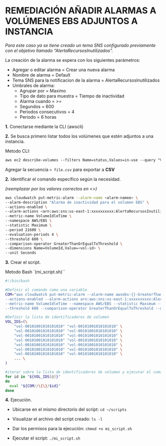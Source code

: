 # REMEDIACIÓN AÑADIR ALARMAS A VOLÚMENES EBS ADJUNTOS A INSTANCIA

*Para este caso ya se tiene creado un tema SNS configurado previamente con el objetivo llamado “AlertaRecursosInutilizados”.*

La creación de la alarma se espera con los siguientes parámetros:

- Agregar o editar alarma = Crear una nueva alarma
- Nombre de alarma = Default
- Tema SNS para la notificacion de la alarma = AlertaRecursosInutilizados
- Umbrales de alarma:
  - Agrupar por = Maximo
  - Tipo de dato para muestra = Tiempo de inactividad
  - Alarma cuando = >=
  - Segundos = 600
  - Periodos consecutivos = 4
  - Periodo = 6 horas

**1.** Conectarse mediante la CLI (awscli)


**2.** Se busca primero listar todos los volúmenes que estén adjuntos a una instancia.

Metodo CLI:
```markdown
aws ec2 describe-volumes --filters Name=status,Values=in-use --query "Volumes[?Attachments[0].InstanceId].VolumeId" --output text
```

Agregar la secuencia `> file.csv` para exportar a **CSV**


**2.** Identificar el comando específico según la necesidad.

*(reemplazar por los valores correctos en <>)*
```bash
aws cloudwatch put-metric-alarm --alarm-name <alarm-namee> \
--alarm-description "Alarma de inactividad para el volumen EBS" \
--actions-enabled \
--alarm-actions <arn:aws:sns:us-east-1:xxxxxxxxxx:AlertaRecursosInutilizados> \
--metric-name VolumeIdleTime \
--namespace AWS/EBS \
--statistic Maximum \
--period 21600 \
--evaluation-periods 4 \
--threshold 600 \
--comparison-operator GreaterThanOrEqualToThreshold \
--dimensions Name=VolumeId,Value=<vol-id> \
--unit Seconds

```

**3.** Crear el script.

Metodo Bash `(mi_script.sh)``


```bash
#!/bin/bash

#Definir el comando como una variable
COM="aws cloudwatch put-metric-alarm --alarm-name awsebs-{}-GreaterThanOrEqualToThreshold-VolumeIdleTime --alarm-description 'Alarma de inactividad para el volumen EBS' \
--actions-enabled --alarm-actions arn:aws:sns:us-east-1:xxxxxxxxxx:AlertaRecursosInutilizados \
--metric-name VolumeIdleTime --namespace AWS/EBS --statistic Maximum --period 21600 --evaluation-periods 4 \
--threshold 600 --comparison-operator GreaterThanOrEqualToThreshold --dimensions Name=VolumeId,Value={} --unit Seconds"

#Definir la lista de identificadores de volumen
VOL_IDS=(\
    "vol-00101001010101010" "vol-00101001010101010" \
    "vol-00101001010101010" "vol-00101001010101010" \
    "vol-00101001010101010" "vol-00101001010101010" \
    "vol-00101001010101010" "vol-00101001010101010" \
    "vol-00101001010101010" "vol-00101001010101010" \
    "vol-00101001010101010" "vol-00101001010101010" \
    "vol-00101001010101010" "vol-00101001010101010" \
    ... \
)

#iterar sobre la lista de identificadores de volumen y ejecutar el comandp
for id in "${VOL_IDS[@]}"
do
  eval "${COM//\{\}/$id}"
done
```

**4.** Ejecución.

- Ubicarse en el mismo directorio del script: `cd ~/scripts`

- Visualizar el archivo del script creado: `ls -l`

- Dar los permisos para la ejecución: `chmod +x mi_script.sh`

- Ejecutar el script: `./mi_script.sh`
